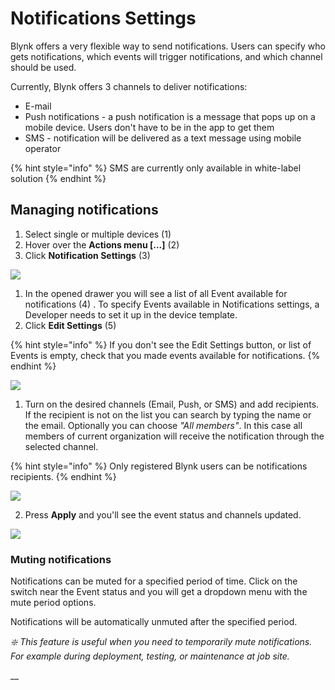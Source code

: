 # Notifications Settings

Blynk offers a very flexible way to send notifications. Users can specify who gets notifications, which events will trigger notifications, and which channel should be used.

Currently, Blynk offers 3 channels to deliver notifications:

* E-mail
* Push notifications - a push notification is a message that pops up on a mobile device. Users don't have to be in the app to get them
* SMS - notification will be delivered as a text message using mobile operator

{% hint style="info" %}
SMS are currently only available in white-label solution
{% endhint %}

## Managing notifications

1. Select single or multiple devices \(1\)
2. Hover over the **Actions menu \[...\]** \(2\)
3. Click **Notification Settings** \(3\)

![](https://user-images.githubusercontent.com/72824404/120806266-4ffcfc00-c54f-11eb-9cc0-d0c53cf7efcf.png)

1. In the opened drawer you will see a list of all Event available for notifications \(4\) . To specify Events available in Notifications settings, a Developer needs to set it up in the device template.
2. Click **Edit Settings** \(5\)

{% hint style="info" %}
If you don't see the Edit Settings button, or list of Events is empty, check that you made events available for notifications.
{% endhint %}

![](https://user-images.githubusercontent.com/72824404/120807574-c6e6c480-c550-11eb-8965-6a979c147122.png)

1. Turn on the desired channels \(Email, Push, or SMS\) and add recipients. If the recipient is not on the list you can search by typing the name or the email. Optionally you can choose _"All members"_. In this case all members of current organization will receive the notification through the selected channel.

{% hint style="info" %}
Only registered Blynk users can be notifications recipients.
{% endhint %}

![](https://user-images.githubusercontent.com/72824404/120807610-cfd79600-c550-11eb-82ea-969884f21cf9.png)

2. Press **Apply** and you'll see the event status and channels updated.

![](https://user-images.githubusercontent.com/72824404/120807644-d8c86780-c550-11eb-927c-d73b24a638a7.png)

### Muting notifications

Notifications can be muted for a specified period of time. Click on the switch near the Event status and you will get a dropdown menu with the mute period options.

Notifications will be automatically unmuted after the specified period.

_❇️ This feature is useful when you need to temporarily mute notifications. For example during deployment, testing, or maintenance at job site._

\_\_

